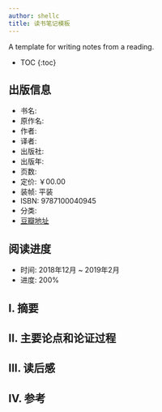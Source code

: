 ```yaml
---
author: shellc
title: 读书笔记模板
---
```


A template for writing notes from a reading.

<!--more-->

* TOC
{:toc}

## 出版信息

- 书名: 
- 原作名: 
- 作者:  
- 译者:  
- 出版社: 
- 出版年: 
- 页数: 
- 定价: ￥00.00
- 装帧: 平装
- ISBN: 9787100040945
- 分类: 
- [豆瓣地址](https://book.douban.com/subject/1013208/)

## 阅读进度

- 时间: 2018年12月 ~ 2019年2月
- 进度: 200%

## I. 摘要



## II. 主要论点和论证过程

## III. 读后感



## IV. 参考

